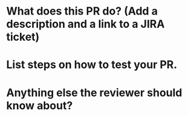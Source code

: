 # What does this PR do? (Add a description and a link to a JIRA ticket)


# List steps on how to test your PR.


# Anything else the reviewer should know about?


